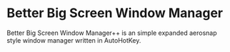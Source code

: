 # Better Big Screen Window Manager
 Better Big Screen Window Manager++ is an simple expanded aerosnap style window manager written in AutoHotKey.
